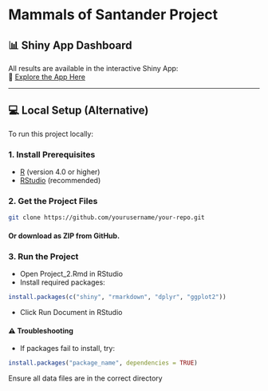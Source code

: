 # Mammals of Santander Project  

## 📊 Shiny App Dashboard  
All results are available in the interactive Shiny App:  
🔗 [Explore the App Here](https://oleon12.shinyapps.io/Project_2/)  

---

## 💻 Local Setup (Alternative)  
To run this project locally:

### 1. Install Prerequisites  
- [R](https://cran.r-project.org/) (version 4.0 or higher)  
- [RStudio](https://posit.co/download/rstudio-desktop/) (recommended)  

### 2. Get the Project Files  
```bash
git clone https://github.com/yourusername/your-repo.git
```
#### Or download as ZIP from GitHub.

### 3. Run the Project

- Open Project_2.Rmd in RStudio
- Install required packages:

```r
install.packages(c("shiny", "rmarkdown", "dplyr", "ggplot2"))
```

- Click Run Document in RStudio

#### ⚠️ Troubleshooting

- If packages fail to install, try:

```r
install.packages("package_name", dependencies = TRUE)
```

Ensure all data files are in the correct directory
